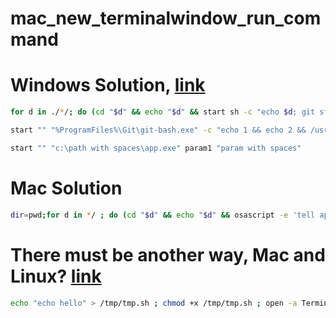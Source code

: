 # mac_new_terminalwindow_run_command
# Windows Solution, [link](https://stackoverflow.com/questions/17302977/how-to-launch-git-bash-from-dos-command-line)
```bash
for d in ./*/; do (cd "$d" && echo "$d" && start sh -c "echo $d; git status;"); done;
```
```bash 
start "" "%ProgramFiles%\Git\git-bash.exe" -c "echo 1 && echo 2 && /usr/bin/bash --login -i"
```
```bash
start "" "c:\path with spaces\app.exe" param1 "param with spaces"
```
# Mac Solution
```bash 
dir=pwd;for d in */ ; do (cd "$d" && echo "$d" && osascript -e 'tell app "Terminal" to do script "'"echo $($dir)"'"'); done;
```
# There must be another way, Mac and Linux? [link](https://stackoverflow.com/questions/29510815/how-to-pass-command-line-arguments-to-a-program-run-with-the-open-command)
```bash
echo "echo hello" > /tmp/tmp.sh ; chmod +x /tmp/tmp.sh ; open -a Terminal /tmp/tmp.sh
```
